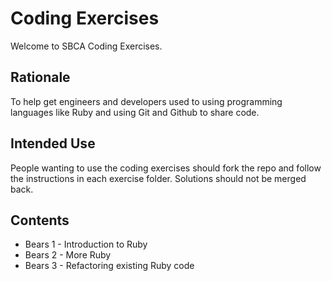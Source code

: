 # Coding Exercises

Welcome to SBCA Coding Exercises.

## Rationale

To help get engineers and developers used to using programming languages like
Ruby and using Git and Github to share code.

## Intended Use

People wanting to use the coding exercises should fork the repo and follow the
instructions in each exercise folder. Solutions should not be merged back.

## Contents

- Bears 1 - Introduction to Ruby
- Bears 2 - More Ruby
- Bears 3 - Refactoring existing Ruby code

